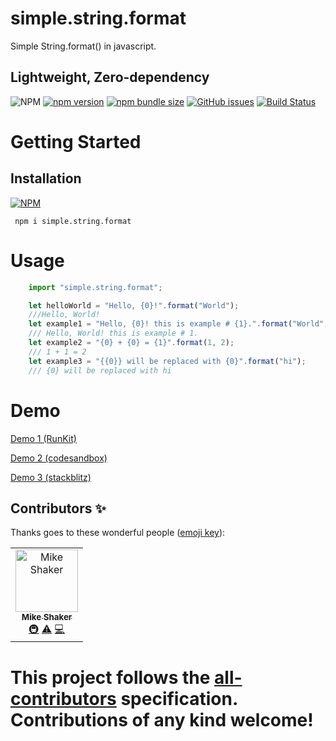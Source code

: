 # simple.string.format
Simple String.format() in javascript.

## Lightweight, Zero-dependency

![NPM](https://img.shields.io/npm/l/simple.string.format)
[![npm version](https://img.shields.io/npm/v/simple.string.format?label=simple.string.format)](https://www.npmjs.com/package/simple.string.format)
[![npm bundle size](https://img.shields.io/bundlephobia/min/simple.string.format)](https://bundlephobia.com/result?p=simple.string.format)
[![GitHub issues](https://img.shields.io/github/issues-raw/mikeshaker/simple.string.format)](https://github.com/mikeshaker/simple.string.format/issues)
[![Build Status](https://travis-ci.org/mikeshaker/simple.string.format.svg?branch=master)](https://travis-ci.org/mikeshaker/simple.string.format)


# Getting Started
## Installation
[![NPM](https://nodei.co/npm/simple.string.format.png?downloads=true&downloadRank=true&stars=true)](https://www.npmjs.com/package/simple.string.format)

     npm i simple.string.format 
# Usage

```javascript
    import "simple.string.format";

    let helloWorld = "Hello, {0}!".format("World");
    ///Hello, World!
    let example1 = "Hello, {0}! this is example # {1}.".format("World", 1);
    /// Hello, World! this is example # 1.
    let example2 = "{0} + {0} = {1}".format(1, 2);
    /// 1 + 1 = 2
    let example3 = "{{0}} will be replaced with {0}".format("hi");
    /// {0} will be replaced with hi

```
# Demo
[Demo 1 (RunKit)](https://runkit.com/mikeshaker/simple-string-format)

[Demo 2 (codesandbox)](https://codesandbox.io/s/simplestringformat-yuc2x)

[Demo 3 (stackblitz)](https://stackblitz.com/edit/simple-string-format)


## Contributors ✨

Thanks goes to these wonderful people ([emoji key](https://allcontributors.org/docs/en/emoji-key)):

<!-- ALL-CONTRIBUTORS-LIST:START - Do not remove or modify this section -->
<!-- prettier-ignore -->
<table>
  <tr>
    <td align="center"><a href="http://www.mikeshaker.com/"><img src="https://avatars2.githubusercontent.com/u/5230588?v=4" width="100px;" alt="Mike Shaker"/><br /><sub><b>Mike Shaker</b></sub></a><br /><a href="#infra-mikeshaker" title="Infrastructure (Hosting, Build-Tools, etc)">🚇</a> <a href="https://github.com/mikeshaker/auctionMobileApp/commits?author=mikeshaker" title="Tests">⚠️</a> <a href="https://github.com/mikeshaker/auctionMobileApp/commits?author=mikeshaker" title="Code">💻</a></td>
  </tr>
</table>

<!-- ALL-CONTRIBUTORS-LIST:END -->

This project follows the [all-contributors](https://github.com/all-contributors/all-contributors) specification. Contributions of any kind welcome!
=======

